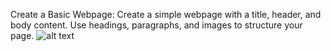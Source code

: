 Create a Basic Webpage: Create a simple webpage with a title, header, and body content. Use headings, paragraphs, and images to structure your page.
![alt text](https://github.com/archis-academy/html-assignments/Assignment-1/master/webpage.jpg?raw=true)
